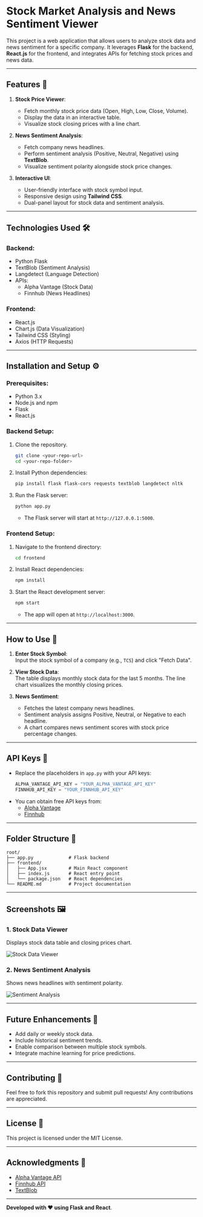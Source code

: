 # Stock Market Analysis and News Sentiment Viewer

This project is a web application that allows users to analyze stock data and news sentiment for a specific company. It leverages **Flask** for the backend, **React.js** for the frontend, and integrates APIs for fetching stock prices and news data.

---

## Features 🚀

1. **Stock Price Viewer**:
   - Fetch monthly stock price data (Open, High, Low, Close, Volume).
   - Display the data in an interactive table.
   - Visualize stock closing prices with a line chart.

2. **News Sentiment Analysis**:
   - Fetch company news headlines.
   - Perform sentiment analysis (Positive, Neutral, Negative) using **TextBlob**.
   - Visualize sentiment polarity alongside stock price changes.

3. **Interactive UI**:
   - User-friendly interface with stock symbol input.
   - Responsive design using **Tailwind CSS**.
   - Dual-panel layout for stock data and sentiment analysis.

---

## Technologies Used 🛠️

### **Backend**:
- Python Flask
- TextBlob (Sentiment Analysis)
- Langdetect (Language Detection)
- APIs:
  - Alpha Vantage (Stock Data)
  - Finnhub (News Headlines)

### **Frontend**:
- React.js
- Chart.js (Data Visualization)
- Tailwind CSS (Styling)
- Axios (HTTP Requests)

---

## Installation and Setup ⚙️

### Prerequisites:
- Python 3.x
- Node.js and npm
- Flask
- React.js

### Backend Setup:
1. Clone the repository.
   ```bash
   git clone <your-repo-url>
   cd <your-repo-folder>
   ```

2. Install Python dependencies:
   ```bash
   pip install flask flask-cors requests textblob langdetect nltk
   ```

3. Run the Flask server:
   ```bash
   python app.py
   ```
   - The Flask server will start at `http://127.0.0.1:5000`.

### Frontend Setup:
1. Navigate to the frontend directory:
   ```bash
   cd frontend
   ```

2. Install React dependencies:
   ```bash
   npm install
   ```

3. Start the React development server:
   ```bash
   npm start
   ```
   - The app will open at `http://localhost:3000`.

---

## How to Use 📘

1. **Enter Stock Symbol**:  
   Input the stock symbol of a company (e.g., `TCS`) and click "Fetch Data".

2. **View Stock Data**:  
   The table displays monthly stock data for the last 5 months. The line chart visualizes the monthly closing prices.

3. **News Sentiment**:  
   - Fetches the latest company news headlines.
   - Sentiment analysis assigns Positive, Neutral, or Negative to each headline.
   - A chart compares news sentiment scores with stock price percentage changes.

---

## API Keys 🔑

- Replace the placeholders in `app.py` with your API keys:
  ```python
  ALPHA_VANTAGE_API_KEY = "YOUR_ALPHA_VANTAGE_API_KEY"
  FINNHUB_API_KEY = "YOUR_FINNHUB_API_KEY"
  ```
- You can obtain free API keys from:
   - [Alpha Vantage](https://www.alphavantage.co/)
   - [Finnhub](https://finnhub.io/)

---

## Folder Structure 📂
```
root/
├── app.py             # Flask backend
├── frontend/
│   ├── App.jsx        # Main React component
│   ├── index.js       # React entry point
│   └── package.json   # React dependencies
└── README.md          # Project documentation
```

---

## Screenshots 🖼️

### 1. Stock Data Viewer
Displays stock data table and closing prices chart.

![Stock Data Viewer](https://via.placeholder.com/600x400)

### 2. News Sentiment Analysis
Shows news headlines with sentiment polarity.

![Sentiment Analysis](https://via.placeholder.com/600x400)

---

## Future Enhancements 🌟

- Add daily or weekly stock data.
- Include historical sentiment trends.
- Enable comparison between multiple stock symbols.
- Integrate machine learning for price predictions.

---

## Contributing 🤝

Feel free to fork this repository and submit pull requests! Any contributions are appreciated.

---

## License 📄

This project is licensed under the MIT License.

---

## Acknowledgments 🙏

- [Alpha Vantage API](https://www.alphavantage.co/)
- [Finnhub API](https://finnhub.io/)
- [TextBlob](https://textblob.readthedocs.io/)

---

**Developed with ❤️ using Flask and React**. 
